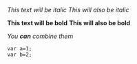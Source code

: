 *This text will be italic*
_This will also be italic_

**This text will be bold**
__This will also be bold__

_You **can** combine them_

```
var a=1;
var b=2;
```
